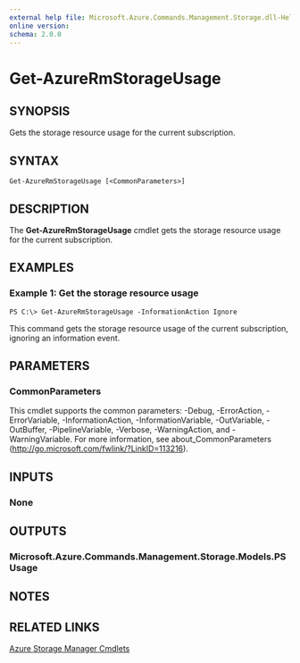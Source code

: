 ```yaml
---
external help file: Microsoft.Azure.Commands.Management.Storage.dll-Help.xml
online version:
schema: 2.0.0
---
```


# Get-AzureRmStorageUsage

## SYNOPSIS
Gets the storage resource usage for the current subscription.

## SYNTAX

```
Get-AzureRmStorageUsage [<CommonParameters>]
```

## DESCRIPTION
The **Get-AzureRmStorageUsage** cmdlet gets the storage resource usage for the current subscription.

## EXAMPLES

### Example 1: Get the storage resource usage
```
PS C:\> Get-AzureRmStorageUsage -InformationAction Ignore
```

This command gets the storage resource usage of the current subscription, ignoring an information event.

## PARAMETERS

### CommonParameters
This cmdlet supports the common parameters: -Debug, -ErrorAction, -ErrorVariable, -InformationAction, -InformationVariable, -OutVariable, -OutBuffer, -PipelineVariable, -Verbose, -WarningAction, and -WarningVariable. For more information, see about_CommonParameters (http://go.microsoft.com/fwlink/?LinkID=113216).

## INPUTS

### None

## OUTPUTS

### Microsoft.Azure.Commands.Management.Storage.Models.PSUsage

## NOTES

## RELATED LINKS

[Azure Storage Manager Cmdlets](./AzureRM.Storage.md)
